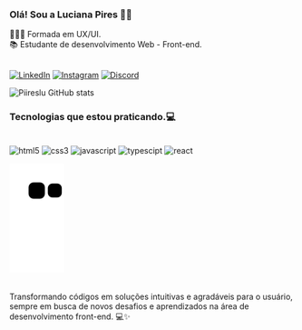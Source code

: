 
### Olá! Sou a Luciana Pires ✌🏾
<div>
👩🏾‍🎓 Formada em UX/UI.<br/>
📚 Estudante de desenvolvimento Web - Front-end.<br/>
</div><br/>

[![LinkedIn](https://img.shields.io/badge/LinkedIn-0077B5?style=for-the-badge&logo=linkedin&logoColor=white)](https://www.linkedin.com/in/-lucianapires)
[![Instagram](https://img.shields.io/badge/Instagram-E4405F?style=for-the-badge&logo=instagram&logoColor=white)](https://www.instagram.com/piireslu/)
[![Discord](https://img.shields.io/badge/Discord-7289DA?style=for-the-badge&logo=discord&logoColor=white)](https://discord.com/channels/piireslu#9988)

![Piireslu GitHub stats](https://github-readme-stats.vercel.app/api?username=piireslu&show_icons=true&theme=radical)

### Tecnologias que estou praticando.💻

<div style="display: inline_block"><br/>
 <img align="center" alt="html5" src="https://img.shields.io/badge/HTML5-E34F26?style=for-the-badge&logo=html5&logoColor=white"/>
<img align="center" alt="css3" src="https://img.shields.io/badge/CSS3-1572B6?style=for-the-badge&logo=css3&logoColor=white"/>
<img align="center" alt="javascript" src="https://img.shields.io/badge/JavaScript-F7DF1E?style=for-the-badge&logo=javascript&logoColor=black"/>
<img align="center" alt="typescipt" src="https://img.shields.io/badge/HTML5-E34F26?style=for-the-badge&logo=html5&logoColor=white"/>
<img align="center" alt="react" src="https://img.shields.io/badge/React-20232A?style=for-the-badge&logo=react&logoColor=61DAFB"/>

![Snake animation](https://github.com/rafaballerini/rafaballerini/blob/output/github-contribution-grid-snake.svg)
</div><br/>
Transformando códigos em soluções intuitivas e agradáveis para o usuário, sempre em busca de novos desafios e aprendizados na área de desenvolvimento front-end. 💻✨
